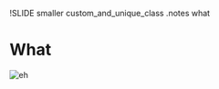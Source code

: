 !SLIDE smaller custom_and_unique_class
.notes what

# What #

![eh](https://ak-hdl.buzzfed.com/static/2014-07/18/8/enhanced/webdr04/anigif_enhanced-buzz-21129-1405685676-5.gif)

